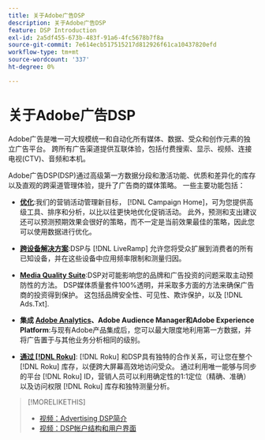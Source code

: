 ```yaml
---
title: 关于Adobe广告DSP
description: 关于Adobe广告DSP
feature: DSP Introduction
exl-id: 2a5df455-673b-483f-91a6-4fc5678b7f8a
source-git-commit: 7e614ecb517515217d812926f61ca10437820efd
workflow-type: tm+mt
source-wordcount: '337'
ht-degree: 0%

---
```


# 关于Adobe广告DSP

Adobe广告是唯一可大规模统一和自动化所有媒体、数据、受众和创作元素的独立广告平台。 跨所有广告渠道提供互联体验，包括付费搜索、显示、视频、连接电视(CTV)、音频和本机。

Adobe广告DSP(DSP)通过高级第一方数据分段和激活功能、优质和差异化的库存以及直观的跨渠道管理体验，提升了广告商的媒体策略。 一些主要功能包括：

* [**优化**](features/optimization.md):我们的营销活动管理新目标， [!DNL Campaign Home]，可为您提供高级工具、排序和分析，以比以往更快地优化促销活动。 此外，预测和支出建议还可以预测预期效果会很好的策略，而不一定是当前效果最佳的策略，因此您可以使用数据进行优化。

* [**跨设备解决方案**](features/cross-device-solutions.md):DSP与 [!DNL LiveRamp] 允许您将受众扩展到消费者的所有已知设备，并在这些设备中应用频率限制和测量归因。

* [**Media Quality Suite**](features/brand-safety-media-quality.md):DSP对可能影响您的品牌和广告投资的问题采取主动预防性的方法。 DSP媒体质量套件100%透明，并采取多方面的方法来确保广告商的投资得到保护。 这包括品牌安全性、可见性、欺诈保护，以及 [!DNL Ads.Txt].

* **集成 [Adobe Analytics](/help/integrations/analytics/overview.md)、Adobe Audience Manager和Adobe Experience Platform**:与现有Adobe产品集成后，您可以最大限度地利用第一方数据，并将广告置于与其他业务分析相同的级别。

* [**通过 [!DNL Roku]**](/help/dsp/inventory/roku-inventory.md): [!DNL Roku] 和DSP具有独特的合作关系，可让您在整个 [!DNL Roku] 库存，以便跨大屏幕高效地访问受众。 通过利用唯一能够与同步的平台 [!DNL Roku] ID，营销人员可以利用确定性的1:1定位（精确、准确）以及访问权限 [!DNL Roku] 库存和独特测量分析。

>[!MORELIKETHIS]
>
>* [视频：Advertising DSP简介](https://experienceleague.adobe.com/docs/advertising-learn/tutorials/dsp/intro.html)
>* [视频：DSP帐户结构和用户界面](https://experienceleague.adobe.com/docs/advertising-learn/tutorials/dsp/ui.html)

